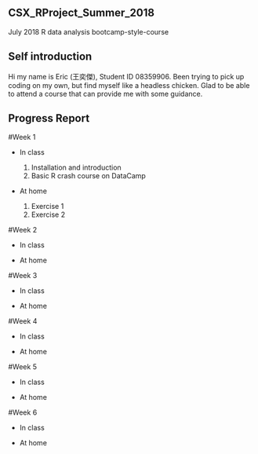 ## CSX_RProject_Summer_2018
July 2018 R data analysis bootcamp-style-course

## Self introduction
Hi my name is Eric (王奕傑), Student ID 08359906. Been trying to pick up coding on my own, but find myself like a headless chicken. Glad to be able to attend a course that can provide me with some guidance.

## Progress Report
#Week 1
* In class
  1. Installation and introduction
  2. Basic R crash course on DataCamp

* At home
  1. Exercise 1
  2. Exercise 2

#Week 2
* In class


* At home

  
 
#Week 3
* In class


* At home

  

#Week 4
* In class


* At home

#Week 5
* In class


* At home

#Week 6
* In class


* At home
